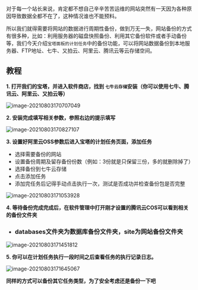 对于每一个站长来说，肯定都不想自己辛辛苦苦运维的网站突然有一天因为各种原因导致数据全都不在了，这种情况谁也不能预料。

所以我们就得需要将网站的数据进行周期性备份，做到万无一失，网站备份的方式有很多种，比如：利用服务器的磁盘快照备份、利用其它备份软件或者手动备份等，我们今天介绍`宝塔面板的计划任务`中的备份功能，可以将网站数据备份到本地服务器、FTP地址、七牛、又拍云、阿里云、腾讯云等云存储空间。



## 教程

**1. 打开我们的宝塔，并进入软件商店，找到 `七牛云存储`安装（你可以使用七牛、腾讯云、阿里云、又拍云等）**

![image-20210803170707049](https://cdn.jsdelivr.net/gh/wilbur147/cdnPictureBed/article/20210803170707.png)



**2. 安装完成填写相关参数，参照右边的提示填写**

![image-20210803170827107](https://cdn.jsdelivr.net/gh/wilbur147/cdnPictureBed/article/20210803170827.png)



**3. 设置好阿里云OSS参数后进入宝塔的计划任务页面，添加任务**

- 选择需要备份的网站
- 设置备份周期及留存备份份数（例如：3份就是只保留三份，多的就删除掉了）
- 选择备份到七牛云存储
- 点击添加任务
- 添加完任务后记得手动点击执行一次，测试是否成功并检查备份包是否完整

![image-20210803171053928](https://cdn.jsdelivr.net/gh/wilbur147/cdnPictureBed/article/20210803171054.png)

**4. 等待备份完成完成后，在软件管理中打开刚才设置的腾讯云COS可以看到相关的备份文件夹**

- ### databases文件夹为数据库备份文件夹，site为网站备份文件夹

![image-20210803171451812](https://cdn.jsdelivr.net/gh/wilbur147/cdnPictureBed/article/20210803171451.png)



**5. 你可以在计划任务执行一段时间之后查看任务的执行记录日志。**

![image-20210803171645067](https://cdn.jsdelivr.net/gh/wilbur147/cdnPictureBed/article/20210803171645.png)



**同样的方式可以备份其它任务类型，为了安全考虑还是备份一下吧**







